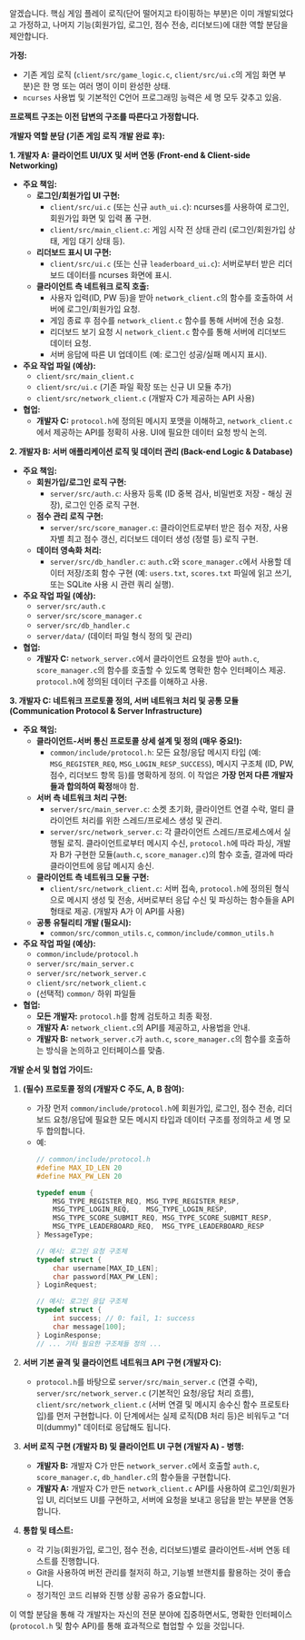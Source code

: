 알겠습니다. 핵심 게임 플레이 로직(단어 떨어지고 타이핑하는 부분)은 이미 개발되었다고 가정하고, 나머지 기능(회원가입, 로그인, 점수 전송, 리더보드)에 대한 역할 분담을 제안합니다.

**가정:**

*   기존 게임 로직 (`client/src/game_logic.c`, `client/src/ui.c`의 게임 화면 부분)은 한 명 또는 여러 명이 이미 완성한 상태.
*   `ncurses` 사용법 및 기본적인 C언어 프로그래밍 능력은 세 명 모두 갖추고 있음.

**프로젝트 구조는 이전 답변의 구조를 따른다고 가정합니다.**

**개발자 역할 분담 (기존 게임 로직 개발 완료 후):**

**1. 개발자 A: 클라이언트 UI/UX 및 서버 연동 (Front-end & Client-side Networking)**

*   **주요 책임:**
    *   **로그인/회원가입 UI 구현:**
        *   `client/src/ui.c` (또는 신규 `auth_ui.c`): ncurses를 사용하여 로그인, 회원가입 화면 및 입력 폼 구현.
        *   `client/src/main_client.c`: 게임 시작 전 상태 관리 (로그인/회원가입 상태, 게임 대기 상태 등).
    *   **리더보드 표시 UI 구현:**
        *   `client/src/ui.c` (또는 신규 `leaderboard_ui.c`): 서버로부터 받은 리더보드 데이터를 ncurses 화면에 표시.
    *   **클라이언트 측 네트워크 로직 호출:**
        *   사용자 입력(ID, PW 등)을 받아 `network_client.c`의 함수를 호출하여 서버에 로그인/회원가입 요청.
        *   게임 종료 후 점수를 `network_client.c` 함수를 통해 서버에 전송 요청.
        *   리더보드 보기 요청 시 `network_client.c` 함수를 통해 서버에 리더보드 데이터 요청.
        *   서버 응답에 따른 UI 업데이트 (예: 로그인 성공/실패 메시지 표시).
*   **주요 작업 파일 (예상):**
    *   `client/src/main_client.c`
    *   `client/src/ui.c` (기존 파일 확장 또는 신규 UI 모듈 추가)
    *   `client/src/network_client.c` (개발자 C가 제공하는 API 사용)
*   **협업:**
    *   **개발자 C:** `protocol.h`에 정의된 메시지 포맷을 이해하고, `network_client.c`에서 제공하는 API를 정확히 사용. UI에 필요한 데이터 요청 방식 논의.

**2. 개발자 B: 서버 애플리케이션 로직 및 데이터 관리 (Back-end Logic & Database)**

*   **주요 책임:**
    *   **회원가입/로그인 로직 구현:**
        *   `server/src/auth.c`: 사용자 등록 (ID 중복 검사, 비밀번호 저장 - 해싱 권장), 로그인 인증 로직 구현.
    *   **점수 관리 로직 구현:**
        *   `server/src/score_manager.c`: 클라이언트로부터 받은 점수 저장, 사용자별 최고 점수 갱신, 리더보드 데이터 생성 (정렬 등) 로직 구현.
    *   **데이터 영속화 처리:**
        *   `server/src/db_handler.c`: `auth.c`와 `score_manager.c`에서 사용할 데이터 저장/조회 함수 구현 (예: `users.txt`, `scores.txt` 파일에 읽고 쓰기, 또는 SQLite 사용 시 관련 쿼리 실행).
*   **주요 작업 파일 (예상):**
    *   `server/src/auth.c`
    *   `server/src/score_manager.c`
    *   `server/src/db_handler.c`
    *   `server/data/` (데이터 파일 형식 정의 및 관리)
*   **협업:**
    *   **개발자 C:** `network_server.c`에서 클라이언트 요청을 받아 `auth.c`, `score_manager.c`의 함수를 호출할 수 있도록 명확한 함수 인터페이스 제공. `protocol.h`에 정의된 데이터 구조를 이해하고 사용.

**3. 개발자 C: 네트워크 프로토콜 정의, 서버 네트워크 처리 및 공통 모듈 (Communication Protocol & Server Infrastructure)**

*   **주요 책임:**
    *   **클라이언트-서버 통신 프로토콜 상세 설계 및 정의 (매우 중요!):**
        *   `common/include/protocol.h`: 모든 요청/응답 메시지 타입 (예: `MSG_REGISTER_REQ`, `MSG_LOGIN_RESP_SUCCESS`), 메시지 구조체 (ID, PW, 점수, 리더보드 항목 등)를 명확하게 정의. 이 작업은 **가장 먼저 다른 개발자들과 합의하여 확정**해야 함.
    *   **서버 측 네트워크 처리 구현:**
        *   `server/src/main_server.c`: 소켓 초기화, 클라이언트 연결 수락, 멀티 클라이언트 처리를 위한 스레드/프로세스 생성 및 관리.
        *   `server/src/network_server.c`: 각 클라이언트 스레드/프로세스에서 실행될 로직. 클라이언트로부터 메시지 수신, `protocol.h`에 따라 파싱, 개발자 B가 구현한 모듈(`auth.c`, `score_manager.c`)의 함수 호출, 결과에 따라 클라이언트에 응답 메시지 송신.
    *   **클라이언트 측 네트워크 모듈 구현:**
        *   `client/src/network_client.c`: 서버 접속, `protocol.h`에 정의된 형식으로 메시지 생성 및 전송, 서버로부터 응답 수신 및 파싱하는 함수들을 API 형태로 제공. (개발자 A가 이 API를 사용)
    *   **공통 유틸리티 개발 (필요시):**
        *   `common/src/common_utils.c`, `common/include/common_utils.h`
*   **주요 작업 파일 (예상):**
    *   `common/include/protocol.h`
    *   `server/src/main_server.c`
    *   `server/src/network_server.c`
    *   `client/src/network_client.c`
    *   (선택적) `common/` 하위 파일들
*   **협업:**
    *   **모든 개발자:** `protocol.h`를 함께 검토하고 최종 확정.
    *   **개발자 A:** `network_client.c`의 API를 제공하고, 사용법을 안내.
    *   **개발자 B:** `network_server.c`가 `auth.c`, `score_manager.c`의 함수를 호출하는 방식을 논의하고 인터페이스를 맞춤.

**개발 순서 및 협업 가이드:**

1.  **(필수) 프로토콜 정의 (개발자 C 주도, A, B 참여):**
    *   가장 먼저 `common/include/protocol.h`에 회원가입, 로그인, 점수 전송, 리더보드 요청/응답에 필요한 모든 메시지 타입과 데이터 구조를 정의하고 세 명 모두 합의합니다.
    *   예:
        ```c
        // common/include/protocol.h
        #define MAX_ID_LEN 20
        #define MAX_PW_LEN 20

        typedef enum {
            MSG_TYPE_REGISTER_REQ, MSG_TYPE_REGISTER_RESP,
            MSG_TYPE_LOGIN_REQ,    MSG_TYPE_LOGIN_RESP,
            MSG_TYPE_SCORE_SUBMIT_REQ, MSG_TYPE_SCORE_SUBMIT_RESP,
            MSG_TYPE_LEADERBOARD_REQ,  MSG_TYPE_LEADERBOARD_RESP
        } MessageType;

        // 예시: 로그인 요청 구조체
        typedef struct {
            char username[MAX_ID_LEN];
            char password[MAX_PW_LEN];
        } LoginRequest;

        // 예시: 로그인 응답 구조체
        typedef struct {
            int success; // 0: fail, 1: success
            char message[100];
        } LoginResponse;
        // ... 기타 필요한 구조체들 정의 ...
        ```

2.  **서버 기본 골격 및 클라이언트 네트워크 API 구현 (개발자 C):**
    *   `protocol.h`를 바탕으로 `server/src/main_server.c` (연결 수락), `server/src/network_server.c` (기본적인 요청/응답 처리 흐름), `client/src/network_client.c` (서버 연결 및 메시지 송수신 함수 프로토타입)를 먼저 구현합니다. 이 단계에서는 실제 로직(DB 처리 등)은 비워두고 "더미(dummy)" 데이터로 응답해도 됩니다.

3.  **서버 로직 구현 (개발자 B) 및 클라이언트 UI 구현 (개발자 A) - 병행:**
    *   **개발자 B:** 개발자 C가 만든 `network_server.c`에서 호출할 `auth.c`, `score_manager.c`, `db_handler.c`의 함수들을 구현합니다.
    *   **개발자 A:** 개발자 C가 만든 `network_client.c` API를 사용하여 로그인/회원가입 UI, 리더보드 UI를 구현하고, 서버에 요청을 보내고 응답을 받는 부분을 연동합니다.

4.  **통합 및 테스트:**
    *   각 기능(회원가입, 로그인, 점수 전송, 리더보드)별로 클라이언트-서버 연동 테스트를 진행합니다.
    *   Git을 사용하여 버전 관리를 철저히 하고, 기능별 브랜치를 활용하는 것이 좋습니다.
    *   정기적인 코드 리뷰와 진행 상황 공유가 중요합니다.

이 역할 분담을 통해 각 개발자는 자신의 전문 분야에 집중하면서도, 명확한 인터페이스(`protocol.h` 및 함수 API)를 통해 효과적으로 협업할 수 있을 것입니다.
